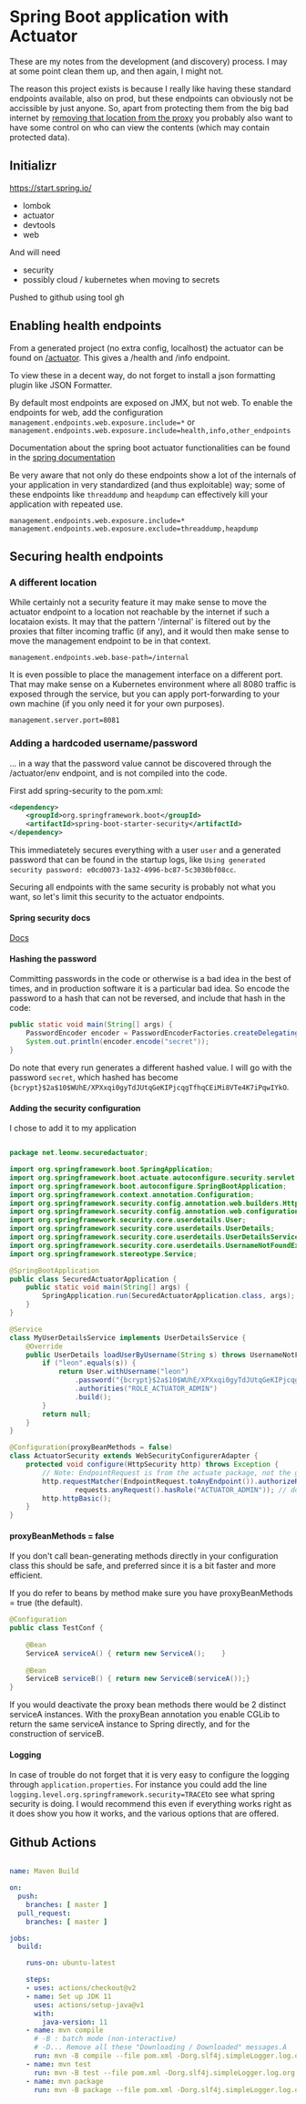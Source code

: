 

# Spring Boot application with Actuator


These are my notes from the development (and discovery) process. I may at some point clean them up, and then again, I might not.

The reason this project exists is because I really like having these standard endpoints available, also on prod, but these endpoints can obviously not be accissible by just anyone. 
So, apart from protecting them from the big bad internet by [removing that location from the proxy](https://serverfault.com/questions/816998/nginx-rule-match-all-paths-except-one) you probably also want to have some control on who can view the contents (which may contain protected data). 

## Initializr

https://start.spring.io/

- lombok
- actuator
- devtools
- web

And will need
- security
- possibly  cloud / kubernetes when moving to secrets

Pushed to github using tool gh

## Enabling health endpoints

From a generated project (no extra config, localhost) the actuator can be found on [/actuator](http://localhost:8080/actuator). This gives a /health and /info endpoint.

To view these in a decent way, do not forget to install a json formatting plugin like JSON Formatter. 

By default most endpoints are exposed on JMX, but not web. To enable the endpoints for web, add the configuration `management.endpoints.web.exposure.include=*` or `management.endpoints.web.exposure.include=health,info,other_endpoints`

Documentation about the spring boot actuator functionalities can be found in the [spring documentation](https://docs.spring.io/spring-boot/docs/current/reference/html/production-ready-features.html)

Be very aware that not only do these endpoints show a lot of the internals of your application in  very standardized (and thus exploitable) way; some of these endpoints like `threaddump` and `heapdump` can effectively kill your application with repeated use.

```properties
management.endpoints.web.exposure.include=*
management.endpoints.web.exposure.exclude=threaddump,heapdump
```


## Securing health endpoints

### A different location

While certainly not a security feature it may make sense to move the actuator endpoint to a location not reachable by the internet if such a locataion exists. It may that the pattern '/internal' is filtered out by the proxies that filter incoming traffic (if any), and it would then make sense to move the management endpoint to be in that context. 

```properties
management.endpoints.web.base-path=/internal
```

It is even possible to place the management interface on a different port. That may make sense on a Kubernetes environment where all 8080 traffic is exposed through the service, but you can apply port-forwarding to your own machine (if you only need it for your own purposes).
```properties
management.server.port=8081
```

### Adding a hardcoded username/password

... in a way that the password value cannot be discovered through the /actuator/env endpoint, and is not compiled into the code.

First add spring-security to the pom.xml:
```xml
<dependency>
	<groupId>org.springframework.boot</groupId>
	<artifactId>spring-boot-starter-security</artifactId>
</dependency>
```

This immediatetely secures everything with a user `user` and a generated password that can be found in the startup logs, like `Using generated security password: e0cd0073-1a32-4996-bc87-5c3030bf08cc`.

Securing all endpoints with the same security is probably not what you want, so let's limit this security to the actuator endpoints.


#### Spring security docs

[Docs](https://docs.spring.io/spring-security/site/docs/5.3.2.RELEASE/reference/html5/#authentication-password-storage-dpe)

#### Hashing the password

Committing passwords in the code or otherwise is a bad idea in the best of times, and in production software it is a particular bad idea. So encode the password to a hash that can not be reversed, and include that hash in the code:

```java
public static void main(String[] args) {
	PasswordEncoder encoder = PasswordEncoderFactories.createDelegatingPasswordEncoder();
	System.out.println(encoder.encode("secret"));
}
```

Do note that every run generates a different hashed value. I will go with the password `secret`, which hashed has become `{bcrypt}$2a$10$WUhE/XPXxqi0gyTdJUtqGeKIPjcqgTfhqCEiMi8VTe4K7iPqwIYkO`.

#### Adding the security configuration

I chose to add it to my application 
```java

package net.leonw.securedactuator;

import org.springframework.boot.SpringApplication;
import org.springframework.boot.actuate.autoconfigure.security.servlet.EndpointRequest;
import org.springframework.boot.autoconfigure.SpringBootApplication;
import org.springframework.context.annotation.Configuration;
import org.springframework.security.config.annotation.web.builders.HttpSecurity;
import org.springframework.security.config.annotation.web.configuration.WebSecurityConfigurerAdapter;
import org.springframework.security.core.userdetails.User;
import org.springframework.security.core.userdetails.UserDetails;
import org.springframework.security.core.userdetails.UserDetailsService;
import org.springframework.security.core.userdetails.UsernameNotFoundException;
import org.springframework.stereotype.Service;

@SpringBootApplication
public class SecuredActuatorApplication {
    public static void main(String[] args) {
        SpringApplication.run(SecuredActuatorApplication.class, args);
    }
}

@Service
class MyUserDetailsService implements UserDetailsService {
    @Override
    public UserDetails loadUserByUsername(String s) throws UsernameNotFoundException {
        if ("leon".equals(s)) {
            return User.withUsername("leon")
				.password("{bcrypt}$2a$10$WUhE/XPXxqi0gyTdJUtqGeKIPjcqgTfhqCEiMi8VTe4K7iPqwIYkO")
				.authorities("ROLE_ACTUATOR_ADMIN")
				.build();
        }
        return null;
    }
}

@Configuration(proxyBeanMethods = false)
class ActuatorSecurity extends WebSecurityConfigurerAdapter {
    protected void configure(HttpSecurity http) throws Exception {
        // Note: EndpointRequest is from the actuate package, not the generic Endpoint the name suggests
        http.requestMatcher(EndpointRequest.toAnyEndpoint()).authorizeRequests((requests) ->
                requests.anyRequest().hasRole("ACTUATOR_ADMIN")); // do not prefix with ROLE_
        http.httpBasic();
    }
}
```

#### proxyBeanMethods = false

If you don't call bean-generating methods directly in your configuration class this should be safe, and preferred since it is a bit faster and more efficient. 

If you do refer to beans by method make sure you have proxyBeanMethods = true (the default).

```java
@Configuration
public class TestConf {
	
	@Bean
	ServiceA serviceA() { return new ServiceA();	} 
	
	@Bean 
	ServiceB serviceB() { return new ServiceB(serviceA());}
}
```

If you would deactivate the proxy bean methods there would be 2 distinct serviceA instances. With the proxyBean annotation you enable CGLib to return the same serviceA instance to Spring directly, and for the construction of serviceB.

#### Logging

In case of trouble do not forget that it is very easy to configure the logging through `application.properties`. For instance you could add the line `logging.level.org.springframework.security=TRACE`to see what spring security is doing. I would recommend this even if everything works right as it does show you how it works, and the various options that are offered.

## Github Actions


```yaml

name: Maven Build

on:
  push:
    branches: [ master ]
  pull_request:
    branches: [ master ]

jobs:
  build:

    runs-on: ubuntu-latest

    steps:
    - uses: actions/checkout@v2
    - name: Set up JDK 11
      uses: actions/setup-java@v1
      with: 
        java-version: 11
    - name: mvn compile
      # -B : batch mode (non-interactive)
      # -D... Remove all these "Downloading / Downloaded" messages.A
      run: mvn -B compile --file pom.xml -Dorg.slf4j.simpleLogger.log.org.apache.maven.cli.transfer.Slf4jMavenTransferListener=warn
    - name: mvn test
      run: mvn -B test --file pom.xml -Dorg.slf4j.simpleLogger.log.org.apache.maven.cli.transfer.Slf4jMavenTransferListener=warn
    - name: mvn package
      run: mvn -B package --file pom.xml -Dorg.slf4j.simpleLogger.log.org.apache.maven.cli.transfer.Slf4jMavenTransferListener=warn
```
